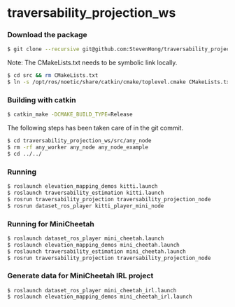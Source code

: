 # traversability_projection_ws

### Download the package
```bash
$ git clone --recursive git@github.com:StevenHong/traversability_projection_ws.git
```

Note: The CMakeLists.txt needs to be symbolic link locally.
```bash
$ cd src && rm CMakeLists.txt
$ ln -s /opt/ros/noetic/share/catkin/cmake/toplevel.cmake CMakeLists.txt
```

### Building with catkin
```bash
$ catkin_make -DCMAKE_BUILD_TYPE=Release
```
The following steps has been taken care of in the git commit.
```bash
$ cd traversability_projection_ws/src/any_node
$ rm -rf any_worker any_node any_node_example
$ cd ../../
```

### Running
```bash
$ roslaunch elevation_mapping_demos kitti.launch
$ roslaunch traversability_estimation kitti.launch
$ rosrun traversability_projection traversability_projection_node
$ rosrun dataset_ros_player kitti_player_mini_node
```

### Running for MiniCheetah
```bash
$ roslaunch dataset_ros_player mini_cheetah.launch
$ roslaunch elevation_mapping_demos mini_cheetah.launch
$ roslaunch traversability_estimation mini_cheetah.launch
$ rosrun traversability_projection traversability_projection_node
```

### Generate data for MiniCheetah IRL project
```bashg
$ roslaunch dataset_ros_player mini_cheetah_irl.launch
$ roslaunch elevation_mapping_demos mini_cheetah_irl.launch
```
